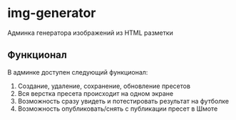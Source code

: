 # img-generator
Админка генератора изображений из HTML разметки

## Функционал
В админке доступен следующий функционал:
  1. Создание, удаление, сохранение, обновление пресетов
  2. Вся верстка пресета происходит на одном экране
  3. Возможность сразу увидеть и потестировать результат на футболке
  4. Возможность опубликовать/снять с публикации пресет в Шмоте
